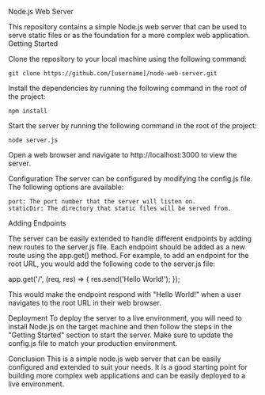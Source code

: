 Node.js Web Server

This repository contains a simple Node.js web server that can be used to serve static files or as the foundation for a more complex web application.
Getting Started

Clone the repository to your local machine using the following command:

    git clone https://github.com/[username]/node-web-server.git

Install the dependencies by running the following command in the root of the project:

    npm install

Start the server by running the following command in the root of the project:

    node server.js

Open a web browser and navigate to http://localhost:3000 to view the server.

Configuration
The server can be configured by modifying the config.js file. The following options are available:

    port: The port number that the server will listen on.
    staticDir: The directory that static files will be served from.

Adding Endpoints

The server can be easily extended to handle different endpoints by adding new routes to the server.js file. Each endpoint should be added as a new route using the app.get() method. For example, to add an endpoint for the root URL, you would add the following code to the server.js file:

app.get('/', (req, res) => {
    res.send('Hello World!');
});

This would make the endpoint respond with "Hello World!" when a user navigates to the root URL in their web browser.

Deployment
To deploy the server to a live environment, you will need to install Node.js on the target machine and then follow the steps in the "Getting Started" section to start the server. Make sure to update the config.js file to match your production environment.

Conclusion
This is a simple node.js web server that can be easily configured and extended to suit your needs. It is a good starting point for building more complex web applications and can be easily deployed to a live environment.
